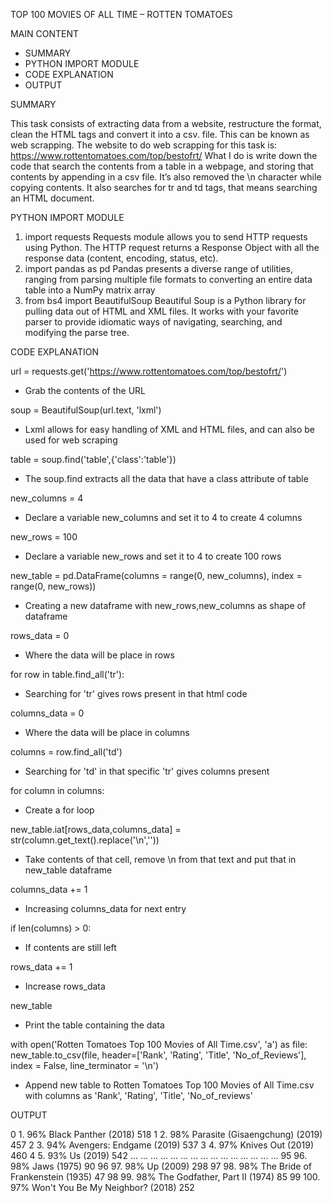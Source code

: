 TOP 100 MOVIES OF ALL TIME – ROTTEN TOMATOES 


MAIN CONTENT

- SUMMARY
- PYTHON IMPORT MODULE
- CODE EXPLANATION
- OUTPUT


SUMMARY

This task consists of extracting data from a website, restructure the format, clean the HTML tags and convert it into a csv. file. This can be known as web scrapping.
The website to do web scrapping for this task is: https://www.rottentomatoes.com/top/bestofrt/
What I do is write down the code that search the contents from a table in a webpage, and storing that contents by appending in a csv file. It’s also removed the \n character while copying contents. It also searches for tr and td tags, that means searching an HTML document.


PYTHON IMPORT MODULE

1.	import requests
Requests module allows you to send HTTP requests using Python. The HTTP request returns a Response Object with all the response data (content, encoding, status, etc).
2.	import pandas as pd
Pandas presents a diverse range of utilities, ranging from parsing multiple file formats to converting an entire data table into a NumPy matrix array
3.	from bs4 import BeautifulSoup
Beautiful Soup is a Python library for pulling data out of HTML and XML files. It works with your favorite parser to provide idiomatic ways of navigating, searching, and modifying the parse tree.
 

CODE EXPLANATION

url = requests.get('https://www.rottentomatoes.com/top/bestofrt/')                      
- Grab the contents of the URL

soup = BeautifulSoup(url.text, 'lxml')                                                  
- Lxml allows for easy handling of XML and HTML files, and can also be used for web scraping

table = soup.find('table',{'class':'table'})                                            
- The soup.find extracts all the data that have a class attribute of table

new_columns = 4	                                                                        
- Declare a variable new_columns and set it to 4 to create 4 columns

new_rows = 100	                                                                        
- Declare a variable new_rows and set it to 4 to create 100 rows

new_table = pd.DataFrame(columns = range(0, new_columns), index = range(0, new_rows))	
- Creating a new dataframe with new_rows,new_columns as shape of dataframe

rows_data = 0	                                                                        
- Where the data will be place in rows

for row in table.find_all('tr'):	                                                    
- Searching for 'tr' gives rows present in that html code

columns_data = 0	                                                                    
- Where the data will be place in columns

columns = row.find_all('td')	                                                        
- Searching for 'td' in that specific 'tr' gives columns present

for column in columns:	                                                                
- Create a for loop

new_table.iat[rows_data,columns_data] = str(column.get_text().replace('\n',''))	        
- Take contents of that cell, remove \n from that text and put that in new_table dataframe

columns_data += 1	                                                                    
- Increasing columns_data for next entry

if len(columns) > 0:	                                                                
- If contents are still left

rows_data += 1	                                                                       
- Increase rows_data

new_table                                                                              
- Print the table containing the data

with open('Rotten Tomatoes Top 100 Movies of All Time.csv', 'a') as file:               
new_table.to_csv(file, header=['Rank', 'Rating', 'Title', 'No_of_Reviews'], index = False, line_terminator = '\n')
- Append new table to Rotten Tomatoes Top 100 Movies of All Time.csv with columns as 'Rank', 'Rating', 'Title', 'No_of_reviews'


OUTPUT

0	1.	96%	Black Panther (2018)	                    518
1	2.	98%	Parasite (Gisaengchung) (2019)	            457
2	3.	94%	Avengers: Endgame (2019)	                537
3	4.	97%	Knives Out (2019)	                        460
4	5.	93%	Us (2019)	                                542
...	...	...	...	... ... ... ... ... ... ... ... ... ... ...
95	96.	98%	Jaws (1975)	                                90
96	97.	98%	Up (2009)	                                298
97	98.	98%	The Bride of Frankenstein (1935)	        47
98	99.	98%	The Godfather, Part II (1974)	            85
99	100. 97% Won't You Be My Neighbor? (2018)	        252
